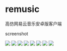 # remusic
高仿网易云音乐安卓版客户端

screenshot

![](https://github.com/aa112901/remusic/blob/master/remusic/screenshot/device-2016-03-24-133321%20(%E5%A4%8D%E5%88%B6).png) ![](https://github.com/aa112901/remusic/blob/master/remusic/screenshot/device-2016-03-24-133341%20(%E5%A4%8D%E5%88%B6).png)
![](https://github.com/aa112901/remusic/blob/master/remusic/screenshot/device-2016-03-24-133544%20(%E5%A4%8D%E5%88%B6).png)
![](https://github.com/aa112901/remusic/blob/master/remusic/screenshot/play_change.png)
![](https://github.com/aa112901/remusic/blob/master/remusic/screenshot/device-2016-03-24-134104%20(%E5%A4%8D%E5%88%B6).png)
![](https://github.com/aa112901/remusic/blob/master/remusic/screenshot/device-2016-03-24-151931%20(%E5%A4%8D%E5%88%B6).png)
![](https://github.com/aa112901/remusic/blob/master/remusic/screenshot/device-2016-03-24-134324%20(%E5%A4%8D%E5%88%B6).png)
![](https://github.com/aa112901/remusic/blob/master/remusic/screenshot/device-2016-03-24-135510%20(%E5%A4%8D%E5%88%B6).png)
